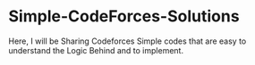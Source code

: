 # Simple-CodeForces-Solutions
Here, I will be Sharing Codeforces Simple codes that are easy to understand the Logic Behind and to implement.
